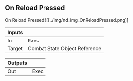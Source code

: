 ## On Reload Pressed
On Reload Pressed
![[../img/nd_img_OnReloadPressed.png]]

|Inputs||
|--|--|
| In | Exec |
| Target | Combat State Object Reference |

|Outputs||
|--|--|
| Out | Exec |
